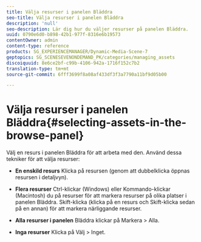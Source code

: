 ```yaml
---
title: Välja resurser i panelen Bläddra
seo-title: Välja resurser i panelen Bläddra
description: 'null'
seo-description: Lär dig hur du väljer resurser på panelen Bläddra.
uuid: 0790e6d0-b898-42b1-977f-8316e6b19573
contentOwner: admin
content-type: reference
products: SG_EXPERIENCEMANAGER/Dynamic-Media-Scene-7
geptopics: SG_SCENESEVENONDEMAND_PK/categories/managing_assets
discoiquuid: 8e6ce2bf-c99b-4106-942a-1716f152c7b2
translation-type: tm+mt
source-git-commit: 6fff3699f8a08af433df3f3a7790a11bf9d05b00

---
```



# Välja resurser i panelen Bläddra{#selecting-assets-in-the-browse-panel}

Välj en resurs i panelen Bläddra för att arbeta med den. Använd dessa tekniker för att välja resurser:

* **En enskild resurs** Klicka på resursen (genom att dubbelklicka öppnas resursen i detaljvyn).

* **Flera resurser** Ctrl-klickar (Windows) eller Kommando-klickar (Macintosh) du på resurser för att markera resurser på olika platser i panelen Bläddra. Skift-klicka (klicka på en resurs och Skift-klicka sedan på en annan) för att markera närliggande resurser.

* **Alla resurser i panelen** Bläddra klickar på Markera > Alla.

* **Inga resurser** Klicka på Välj > Inget.
